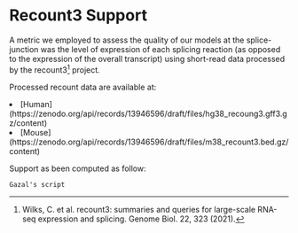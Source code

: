 # Recount3 Support
A metric we employed to assess the quality of our models at the splice-junction was the level of expression of each splicing reaction (as opposed to the expression of the overall transcript) using short-read data processed by the recount3[^38] project.

Processed recount data are available at:
<li>[Human](https://zenodo.org/api/records/13946596/draft/files/hg38_recoung3.gff3.gz/content)</li>
<li>[Mouse](https://zenodo.org/api/records/13946596/draft/files/m38_recount3.bed.gz/content)</li>

Support as been computed as follow:
```
Gazal's script
```

[^38]: Wilks, C. et al. recount3: summaries and queries for large-scale RNA-seq expression and splicing. Genome Biol. 22, 323 (2021).

